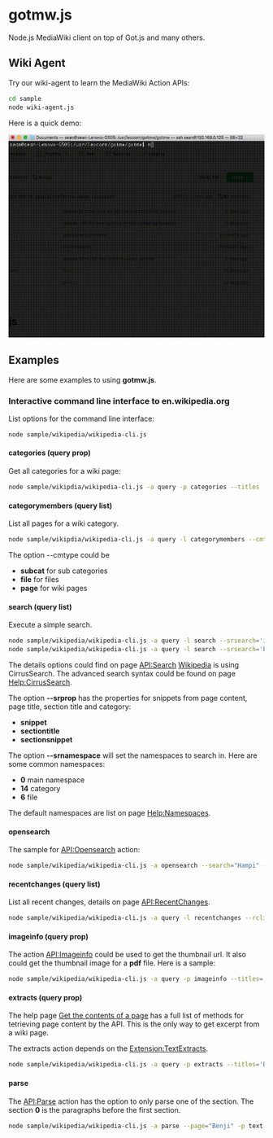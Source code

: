 # gotmw.js
Node.js MediaWiki client on top of Got.js and many others.

## Wiki Agent

Try our wiki-agent to learn the MediaWiki Action APIs:

```bash
cd sample
node wiki-agent.js
```
Here is a quick demo:

![wiki agent demo](/docs/wiki-agent-demo.gif)

## Examples
Here are some examples to using **gotmw.js**.

### Interactive command line interface to en.wikipedia.org

List options for the command line interface:
```bash
node sample/wikipedia/wikipedia-cli.js
```

#### categories (query prop)

Get all categories for a wiki page:
```bash
node sample/wikipdia/wikipedia-cli.js -a query -p categories --titles 'UEFA Euro 2020'
```

#### categorymembers (query list)

List all pages for a wiki category.
```bash
node sample/wikipdia/wikipedia-cli.js -a query -l categorymembers --cmtitle 'Category:UEFA Euro 2020' --cmtype page --cmlimit 20
```
The option --cmtype could be

- **subcat** for sub categories
- **file** for files
- **page** for wiki pages

#### search (query list)

Execute a simple search.
```bash
node sample/wikipedia/wikipedia-cli.js -a query -l search --srsearch='intitle:Ava film'
node sample/wikipedia/wikipedia-cli.js -a query -l search --srsearch='benji' --srlimit=3 --srnamespace="6|14"
```

The details options could find on page [API:Search](https://www.mediawiki.org/wiki/API:Search)
[Wikipedia](https://www.wikipedia.org) is using CirrusSearch.
The advanced search syntax could be found on page [Help:CirrusSearch](https://www.mediawiki.org/wiki/Help:CirrusSearch).

The option **--srprop** has the properties for snippets from page content,
page title, section title and category:

- **snippet**
- **sectiontitle**
- **sectionsnippet**

The option **--srnamespace** will set the namespaces to search in.
Here are some common namespaces:

- **0** main namespace
- **14** category
- **6** file

The default namespaces are list on page [Help:Namespaces](https://www.mediawiki.org/wiki/Help:Namespaces).

#### opensearch

The sample for [API:Opensearch](https://www.mediawiki.org/wiki/API:Opensearch) action:
```bash
node sample/wikipedia/wikipedia-cli.js -a opensearch --search="Hampi" --limit=10 --namespace="0|6"
```

#### recentchanges (query list)

List all recent changes, details on page [API:RecentChanges](https://www.mediawiki.org/wiki/API:RecentChanges).
```bash
node sample/wikipedia/wikipedia-cli.js -a query -l recentchanges --rclimit=3
```

#### imageinfo (query prop)

The action [API:Imageinfo](https://www.mediawiki.org/wiki/API:Imageinfo) could be used to get the
thumbnail url. It also could get the thumbnail image for a **pdf** file.
Here is a sample:
```bash
node sample/wikipedia/wikipedia-cli.js -a query -p imageinfo --titles='File:JUA0680291.pdf' --iiprop="url|size" --iiurlwidth=120
```

#### extracts (query prop)

The help page [Get the contents of a page](https://www.mediawiki.org/wiki/API:Get_the_contents_of_a_page) has a full list of methods for tetrieving page content by the API.
This is the only way to get excerpt from a wiki page.

The extracts action depends on the [Extension:TextExtracts](https://www.mediawiki.org/wiki/Extension:TextExtracts).

```bash
node sample/wikipedia/wikipedia-cli.js -a query -p extracts --titles='Benji' --exchars=175 --explaintext=true
```

#### parse

The [API:Parse](https://www.mediawiki.org/wiki/API:Parsing_wikitext) action has the
option to only parse one of the section.
The section **0** is the paragraphs before the first section.

```bash
node sample/wikipedia/wikipedia-cli.js -a parse --page="Benji" -p text --section=0 --preview=true
```

